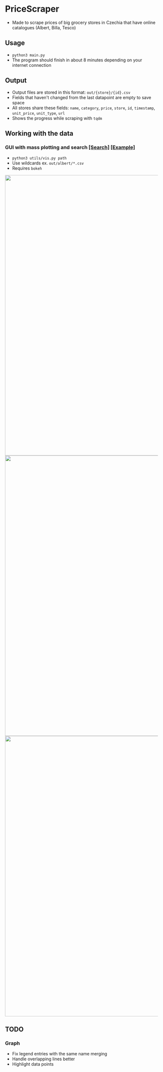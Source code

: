 # PriceScraper
- Made to scrape prices of big grocery stores in Czechia that have online catalogues (Albert, Billa, Tesco) 

## Usage
- `python3 main.py`
- The program should finish in about 8 minutes depending on your internet connection

## Output
- Output files are stored in this format: `out/{store}/{id}.csv`
- Fields that haven't changed from the last datapoint are empty to save space
- All stores share these fields: `name`, `category`, `price`, `store`, `id`, `timestamp`, `unit_price`, `unit_type`, `url`
- Shows the progress while scraping with `tqdm`

## Working with the data
### GUI with mass plotting and search [[Search]](http://158.101.162.168:8081/graph/static/search.html) [[Example]](http://158.101.162.168:8081/graph?graph&ids[]=/shop/Pekarna-a-cukrarna/Slane-pecivo-volne/Rohliky/Rohlik-mlynarsky-zitny/p/27344064&ids[]=/shop/Pekarna-a-cukrarna/Slane-pecivo-volne/Rohliky/Ceska-chut-Rohlik-klasik-ruzne-druhy/p/26109718&ids[]=/shop/Pekarna-a-cukrarna/Slane-pecivo-volne/Rohliky/Rohlik-anglicky/p/22459466&ids[]=/shop/Pekarna-a-cukrarna/Slane-pecivo-volne/Rohliky/Rohlik/p/20480905&ids[]=turisticky-rohlik-82315094&ids[]=rohlik-82316363&ids[]=zitny-rohlik-s-posypem-82322229&ids[]=2001000151875&ids[]=2001130294293&ids[]=2001130294254&ids[]=2001130898559&ids[]=2001130905057&ids[]=2001130905073&ids[]=2001130907487&ids[]=2001130905063&ids[]=/shop/Pekarna-a-cukrarna/Slane-pecivo-volne/Rohliky/Rohlik-sedmizrnny/p/21976056&ids[]=2001019141652&ids[]=2001130909583)
- `python3 utils/vis.py path`
- Use wildcards ex. `out/albert/*.csv`
- Requires `bokeh`

<img src="https://michalhrbek.github.io/images/pricescraper/list.png" width=920>
<img src="https://michalhrbek.github.io/images/pricescraper/bokeh_plot.png" width=920>
<img src="https://michalhrbek.github.io/images/pricescraper/info.png" width=920>

## TODO
### Graph
- Fix legend entries with the same name merging
- Handle overlapping lines better
- Highlight data points